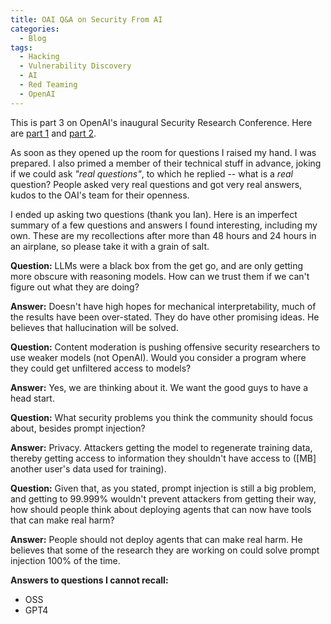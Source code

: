 ```yaml
---
title: OAI Q&A on Security From AI
categories:
  - Blog
tags:
  - Hacking
  - Vulnerability Discovery
  - AI
  - Red Teaming
  - OpenAI
---
```


This is part 3 on OpenAI's inaugural Security Research Conference. Here are [part 1](https://mbgsec.com/posts/2025-05-04-oai-security-conf-vibe.md) and [part 2](https://mbgsec.com/posts/2025-05-08-oai-security-conf-automated-vuln-discovery.md).

As soon as they opened up the room for questions I raised my hand.
I was prepared.
I also primed a member of their technical stuff in advance, joking if we could ask *"real questions"*, to which he replied -- what is a *real* question? 
People asked very real questions and got very real answers, kudos to the OAI's team for their openness.

I ended up asking two questions (thank you Ian).
Here is an imperfect summary of a few questions and answers I found interesting, including my own.
These are my recollections after more than 48 hours and 24 hours in an airplane, so please take it with a grain of salt.

**Question:** LLMs were a black box from the get go, and are only getting more obscure with reasoning models. How can we trust them if we can't figure out what they are doing?

**Answer:** Doesn't have high hopes for mechanical interpretability, much of the results have been over-stated. They do have other promising ideas. He believes that hallucination will be solved.

**Question:** Content moderation is pushing offensive security researchers to use weaker models (not OpenAI). Would you consider a program where they could get unfiltered access to models?

**Answer:** Yes, we are thinking about it. We want the good guys to have a head start.

**Question:** What security problems you think the community should focus about, besides prompt injection?

**Answer:** Privacy. Attackers getting the model to regenerate training data, thereby getting access to information they shouldn't have access to ([MB] another user's data used for training).

**Question:** Given that, as you stated, prompt injection is still a big problem, and getting to 99.999% wouldn't prevent attackers from getting their way, how should people think about deploying agents that can now have tools that can make real harm?

**Answer:** People should not deploy agents that can make real harm. He believes that some of the research they are working on could solve prompt injection 100% of the time.

**Answers to questions I cannot recall:** 

- OSS
- GPT4
